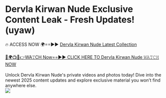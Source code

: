# Dervla Kirwan Nude Exclusive Content Leak - Fresh Updates! (uyaw)

🔥 ACCESS NOW 🌍==►► <a href="https://tinyurl.com/yc657z5k" rel="nofollow">Dervla Kirwan Nude Latest Collection</a>
<br><br>
[🔴🌍📺📱👉WA𝚃CH Now==►► CLICK HERE TO Dervla Kirwan Nude 𝚆𝙰𝚃𝙲𝙷 NOW](https://tinyurl.com/yc657z5k)
<br><br>
Unlock Dervla Kirwan Nude's private videos and photos today! Dive into the newest 2025 content updates and explore exclusive material you won’t find anywhere else.
<br>
<a href="https://tinyurl.com/yc657z5k" rel="nofollow" data-target="animated-image.originalLink"><img src="https://camo.githubusercontent.com/8a4f000d20f83aca3bf7ec5f350d767afa0574a8a352519fd8cfa583a6f93a33/68747470733a2f2f692e696d6775722e636f6d2f644a486b345a712e676966" data-canonical-src="https://i.imgur.com/dJHk4Zq.gif" style="max-width: 100%; display: inline-block;" data-target="animated-image.originalImage"></a>
<br>
